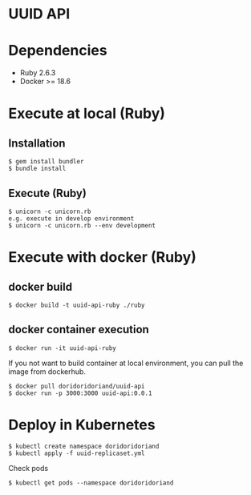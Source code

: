 # UUID API

# Dependencies
- Ruby 2.6.3
- Docker >= 18.6


# Execute at local (Ruby)
## Installation
```
$ gem install bundler
$ bundle install
```

## Execute (Ruby)
```
$ unicorn -c unicorn.rb
e.g. execute in develop environment
$ unicorn -c unicorn.rb --env development
```

# Execute with docker (Ruby)
## docker build
```
$ docker build -t uuid-api-ruby ./ruby
```

## docker container execution
```
$ docker run -it uuid-api-ruby
```

If you not want to build container at local environment, you can pull the image from dockerhub.

```
$ docker pull doridoridoriand/uuid-api
$ docker run -p 3000:3000 uuid-api:0.0.1
```

# Deploy in Kubernetes
```
$ kubectl create namespace doridoridoriand
$ kubectl apply -f uuid-replicaset.yml
```

Check pods
```
$ kubectl get pods --namespace doridoridoriand
```
